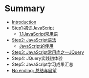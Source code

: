 # Summary

* [Introduction](README.md)
* [Step1:初识JavaScript](chu-shi-javascript.md)
  * [1.1JavaScript常用语](chu-shi-javascript/jschang-yong-yu.md)
* [Step2: JavaScript语法](step2-javascriptyu-fa-tang.md)
  * [JavaScript的使用](step2-javascriptyu-fa-tang/javascriptde-shi-yong.md)
* [Step3: JavaScript常用库之一JQuery](step3-javascriptchang-yong-ku-zhi-yi-jquery.md)
* Step4: JQuery实践初体验
* Step5: JavaScript学习成果汇总
* [No ending: 总结与展望](stage-of-zong-jie-yu-zhan-wang.md)

